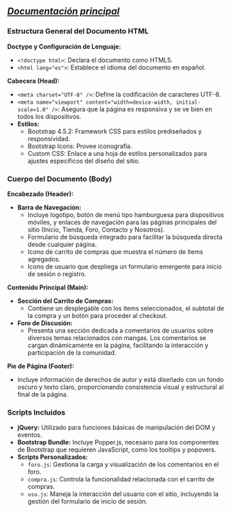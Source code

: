 _[Documentación principal](/Documentacion.md)_
--- 

### Estructura General del Documento HTML

**Doctype y Configuración de Lenguaje:**
- `<!doctype html>`: Declara el documento como HTML5.
- `<html lang="es">`: Establece el idioma del documento en español.

**Cabecera (Head):**
- `<meta charset="UTF-8" />`: Define la codificación de caracteres UTF-8.
- `<meta name="viewport" content="width=device-width, initial-scale=1.0" />`: Asegura que la página es responsiva y se ve bien en todos los dispositivos.
- **Estilos:**
  - Bootstrap 4.5.2: Framework CSS para estilos prediseñados y responsividad.
  - Bootstrap Icons: Provee iconografía.
  - Custom CSS: Enlace a una hoja de estilos personalizados para ajustes específicos del diseño del sitio.

### Cuerpo del Documento (Body)

**Encabezado (Header):**
- **Barra de Navegación:**
  - Incluye logotipo, botón de menú tipo hamburguesa para dispositivos móviles, y enlaces de navegación para las páginas principales del sitio (Inicio, Tienda, Foro, Contacto y Nosotros).
  - Formulario de búsqueda integrado para facilitar la búsqueda directa desde cualquier página.
  - Icono de carrito de compras que muestra el número de ítems agregados.
  - Icono de usuario que despliega un formulario emergente para inicio de sesión o registro.

**Contenido Principal (Main):**
- **Sección del Carrito de Compras:**
  - Contiene un desplegable con los ítems seleccionados, el subtotal de la compra y un botón para proceder al checkout.
- **Foro de Discusión:**
  - Presenta una sección dedicada a comentarios de usuarios sobre diversos temas relacionados con mangas. Los comentarios se cargan dinámicamente en la página, facilitando la interacción y participación de la comunidad.

**Pie de Página (Footer):**
- Incluye información de derechos de autor y está diseñado con un fondo oscuro y texto claro, proporcionando consistencia visual y estructural al final de la página.

### Scripts Incluidos
- **jQuery:** Utilizado para funciones básicas de manipulación del DOM y eventos.
- **Bootstrap Bundle:** Incluye Popper.js, necesario para los componentes de Bootstrap que requieren JavaScript, como los tooltips y popovers.
- **Scripts Personalizados:**
  - `foro.js`: Gestiona la carga y visualización de los comentarios en el foro.
  - `compra.js`: Controla la funcionalidad relacionada con el carrito de compras.
  - `usu.js`: Maneja la interacción del usuario con el sitio, incluyendo la gestión del formulario de inicio de sesión.

